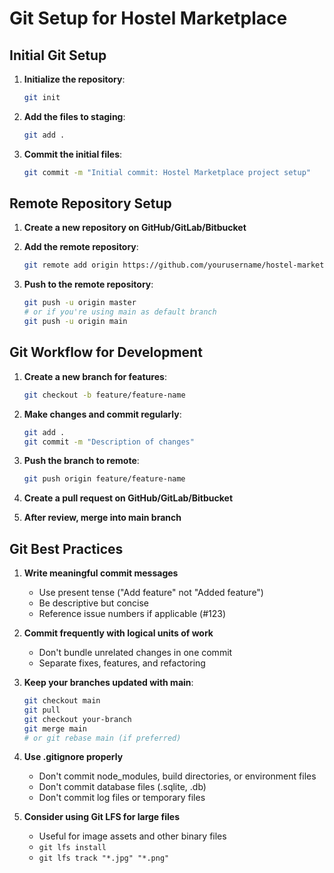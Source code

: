 # Git Setup for Hostel Marketplace

## Initial Git Setup

1. **Initialize the repository**:
   ```bash
   git init
   ```

2. **Add the files to staging**:
   ```bash
   git add .
   ```

3. **Commit the initial files**:
   ```bash
   git commit -m "Initial commit: Hostel Marketplace project setup"
   ```

## Remote Repository Setup

1. **Create a new repository on GitHub/GitLab/Bitbucket**

2. **Add the remote repository**:
   ```bash
   git remote add origin https://github.com/yourusername/hostel-marketplace.git
   ```

3. **Push to the remote repository**:
   ```bash
   git push -u origin master
   # or if you're using main as default branch
   git push -u origin main
   ```

## Git Workflow for Development

1. **Create a new branch for features**:
   ```bash
   git checkout -b feature/feature-name
   ```

2. **Make changes and commit regularly**:
   ```bash
   git add .
   git commit -m "Description of changes"
   ```

3. **Push the branch to remote**:
   ```bash
   git push origin feature/feature-name
   ```

4. **Create a pull request on GitHub/GitLab/Bitbucket**

5. **After review, merge into main branch**

## Git Best Practices

1. **Write meaningful commit messages**
   - Use present tense ("Add feature" not "Added feature")
   - Be descriptive but concise
   - Reference issue numbers if applicable (#123)

2. **Commit frequently with logical units of work**
   - Don't bundle unrelated changes in one commit
   - Separate fixes, features, and refactoring

3. **Keep your branches updated with main**:
   ```bash
   git checkout main
   git pull
   git checkout your-branch
   git merge main
   # or git rebase main (if preferred)
   ```

4. **Use .gitignore properly**
   - Don't commit node_modules, build directories, or environment files
   - Don't commit database files (.sqlite, .db)
   - Don't commit log files or temporary files

5. **Consider using Git LFS for large files**
   - Useful for image assets and other binary files
   - `git lfs install`
   - `git lfs track "*.jpg" "*.png"` 